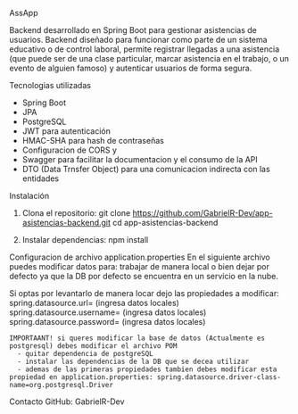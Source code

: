 AssApp

Backend desarrollado en Spring Boot para gestionar asistencias de usuarios. Backend diseñado para funcionar como parte de un sistema educativo o de control laboral, permite registrar llegadas a una asistencia (que puede ser de una clase 
particular, marcar asistencia en el trabajo, o un evento de alguien famoso) y autenticar usuarios de forma segura.

Tecnologias utilizadas
- Spring Boot
- JPA
- PostgreSQL
- JWT para autenticación  
- HMAC-SHA para hash de contraseñas  
- Configuracion de CORS y
- Swagger para facilitar la documentacion y el consumo de la API
- DTO (Data Trnsfer Object) para una comunicacion indirecta con las entidades

Instalación

1. Clona el repositorio:
   git clone https://github.com/GabrielR-Dev/app-asistencias-backend.git
   cd app-asistencias-backend

2. Instalar dependencias:
   npm install


Configuracion de archivo application.properties
  En el siguiente archivo puedes modificar datos para: trabajar de manera local o bien dejar por defecto ya que la DB por defecto se encuentra en un servicio en la nube.

  Si optas por levantarlo de manera locar dejo las propiedades a modificar:
    spring.datasource.url= (ingresa datos locales)
    spring.datasource.username= (ingresa datos locales)
    spring.datasource.password= (ingresa datos locales)

    IMPORTAANT! si queres modificar la base de datos (Actualmente es postgresql) debes modificar el archivo POM 
      - quitar dependencia de postgreSQL
      - instalar las dependencias de la DB que se decea utilizar
      - ademas de las primeras propiedades tambien debes modificar esta propiedad en application.properties: spring.datasource.driver-class-name=org.postgresql.Driver

Contacto
GitHub: GabrielR-Dev

  
